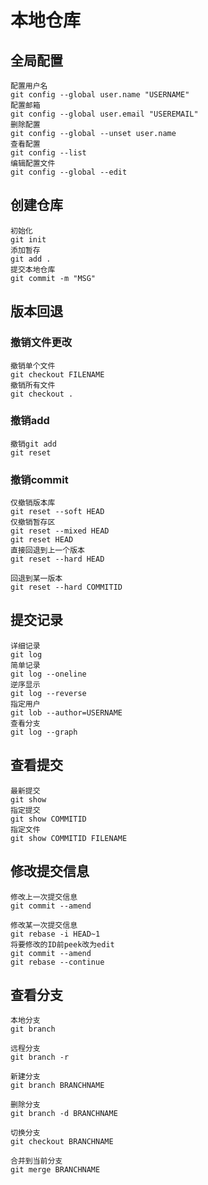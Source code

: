 # 本地仓库

## 全局配置

    配置用户名
    git config --global user.name "USERNAME"
    配置邮箱
    git config --global user.email "USEREMAIL"
    删除配置
    git config --global --unset user.name
    查看配置
    git config --list
    编辑配置文件
    git config --global --edit

## 创建仓库

    初始化
    git init
    添加暂存
    git add .
    提交本地仓库
    git commit -m "MSG"

## 版本回退

### 撤销文件更改

    撤销单个文件
    git checkout FILENAME
    撤销所有文件
    git checkout .

### 撤销add

    撤销git add
    git reset

### 撤销commit

    仅撤销版本库
    git reset --soft HEAD
    仅撤销暂存区
    git reset --mixed HEAD
    git reset HEAD
    直接回退到上一个版本
    git reset --hard HEAD

    回退到某一版本
    git reset --hard COMMITID

## 提交记录

    详细记录
    git log
    简单记录
    git log --oneline
    逆序显示
    git log --reverse
    指定用户
    git lob --author=USERNAME
    查看分支
    git log --graph

## 查看提交

    最新提交
    git show
    指定提交
    git show COMMITID
    指定文件
    git show COMMITID FILENAME

## 修改提交信息

    修改上一次提交信息
    git commit --amend

    修改某一次提交信息
    git rebase -i HEAD~1
    将要修改的ID前peek改为edit
    git commit --amend
    git rebase --continue

## 查看分支

    本地分支
    git branch

    远程分支
    git branch -r

    新建分支
    git branch BRANCHNAME

    删除分支
    git branch -d BRANCHNAME

    切换分支
    git checkout BRANCHNAME

    合并到当前分支
    git merge BRANCHNAME

